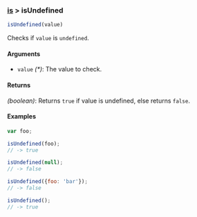 ### [is](../) > isUndefined

```js
isUndefined(value)
```

Checks if `value` is `undefined`.

#### Arguments

- `value` _(*)_: The value to check.

#### Returns

_(boolean)_: Returns `true` if value is undefined, else returns `false`.

#### Examples
```js
var foo;

isUndefined(foo);
// -> true

isUndefined(null);
// -> false

isUndefined({foo: 'bar'});
// -> false

isUndefined();
// -> true
```
